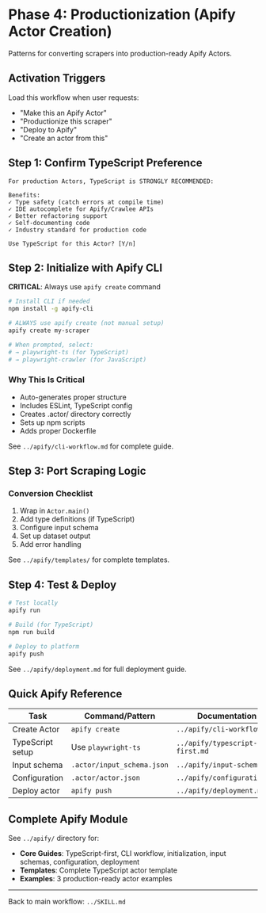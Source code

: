 # Phase 4: Productionization (Apify Actor Creation)

Patterns for converting scrapers into production-ready Apify Actors.

## Activation Triggers

Load this workflow when user requests:
- "Make this an Apify Actor"
- "Productionize this scraper"
- "Deploy to Apify"
- "Create an actor from this"

## Step 1: Confirm TypeScript Preference

```
For production Actors, TypeScript is STRONGLY RECOMMENDED:

Benefits:
✓ Type safety (catch errors at compile time)
✓ IDE autocomplete for Apify/Crawlee APIs
✓ Better refactoring support
✓ Self-documenting code
✓ Industry standard for production code

Use TypeScript for this Actor? [Y/n]
```

## Step 2: Initialize with Apify CLI

**CRITICAL**: Always use `apify create` command

```bash
# Install CLI if needed
npm install -g apify-cli

# ALWAYS use apify create (not manual setup)
apify create my-scraper

# When prompted, select:
# → playwright-ts (for TypeScript)
# → playwright-crawler (for JavaScript)
```

### Why This Is Critical

- Auto-generates proper structure
- Includes ESLint, TypeScript config
- Creates .actor/ directory correctly
- Sets up npm scripts
- Adds proper Dockerfile

See `../apify/cli-workflow.md` for complete guide.

## Step 3: Port Scraping Logic

### Conversion Checklist

1. Wrap in `Actor.main()`
2. Add type definitions (if TypeScript)
3. Configure input schema
4. Set up dataset output
5. Add error handling

See `../apify/templates/` for complete templates.

## Step 4: Test & Deploy

```bash
# Test locally
apify run

# Build (for TypeScript)
npm run build

# Deploy to platform
apify push
```

See `../apify/deployment.md` for full deployment guide.

## Quick Apify Reference

| Task | Command/Pattern | Documentation |
|------|----------------|---------------|
| Create Actor | `apify create` | `../apify/cli-workflow.md` |
| TypeScript setup | Use `playwright-ts` | `../apify/typescript-first.md` |
| Input schema | `.actor/input_schema.json` | `../apify/input-schemas.md` |
| Configuration | `.actor/actor.json` | `../apify/configuration.md` |
| Deploy actor | `apify push` | `../apify/deployment.md` |

## Complete Apify Module

See `../apify/` directory for:
- **Core Guides**: TypeScript-first, CLI workflow, initialization, input schemas, configuration, deployment
- **Templates**: Complete TypeScript actor template
- **Examples**: 3 production-ready actor examples

---

Back to main workflow: `../SKILL.md`
